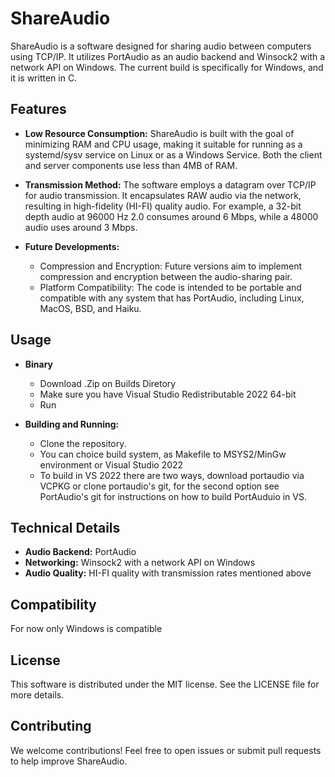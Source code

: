 # ShareAudio

ShareAudio is a software designed for sharing audio between computers using TCP/IP. It utilizes PortAudio as an audio backend and Winsock2 with a network API on Windows. The current build is specifically for Windows, and it is written in C.

## Features

- **Low Resource Consumption:** ShareAudio is built with the goal of minimizing RAM and CPU usage, making it suitable for running as a systemd/sysv service on Linux or as a Windows Service. Both the client and server components use less than 4MB of RAM.

- **Transmission Method:** The software employs a datagram over TCP/IP for audio transmission. It encapsulates RAW audio via the network, resulting in high-fidelity (HI-FI) quality audio. For example, a 32-bit depth audio at 96000 Hz 2.0 consumes around 6 Mbps, while a 48000 audio uses around 3 Mbps.

- **Future Developments:**
  - Compression and Encryption: Future versions aim to implement compression and encryption between the audio-sharing pair.
  - Platform Compatibility: The code is intended to be portable and compatible with any system that has PortAudio, including Linux, MacOS, BSD, and Haiku.

## Usage

- **Binary**
  - Download .Zip on Builds Diretory
  - Make sure you have Visual Studio Redistributable 2022 64-bit
  - Run

- **Building and Running:**
  - Clone the repository.
  - You can choice build system, as Makefile to MSYS2/MinGw environment or Visual Studio 2022
  - To build in VS 2022 there are two ways, download portaudio via VCPKG or clone portaudio's git, for the second option see PortAudio's git for instructions on how to build PortAuduio in VS.

## Technical Details

- **Audio Backend:** PortAudio
- **Networking:** Winsock2 with a network API on Windows
- **Audio Quality:** HI-FI quality with transmission rates mentioned above

## Compatibility

For now only Windows is compatible

## License

This software is distributed under the MIT license. See the LICENSE file for more details.

## Contributing

We welcome contributions! Feel free to open issues or submit pull requests to help improve ShareAudio.

